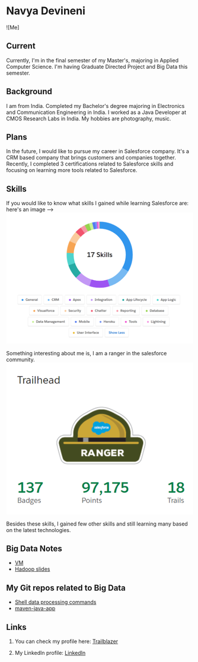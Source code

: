 # Navya Devineni    
![Me]

## Current
Currently, I'm in the final semester of my Master's, majoring in Applied Computer Science. I'm having Graduate Directed Project and Big Data this semester.

## Background
I am from India. Completed my Bachelor's degree majoring in Electronics and Communication Engineering in India. I worked as a Java Developer at CMOS Research Labs in India. My hobbies are photography, music.

## Plans
In the future, I would like to pursue my career in Salesforce company.  It's a CRM based company that brings customers and companies together. Recently, I completed 3 certifications related to Salesforce skills and focusing on learning more tools related to Salesforce.

## Skills
If you would like to know what skills I gained while learning Salesforce are: here's an image --> ![Skills](https://github.com/navyadevineni/big-data-dev/blob/main/SkillesSS.png)
 
Something interesting about me is, I am a ranger in the salesforce community. 
![Ranger](https://github.com/navyadevineni/big-data-dev/blob/main/RangerSS.png)

Besides these skills, I gained few other skills and still learning many based on the latest technologies. 

## Big Data Notes

- [VM](https://drive.google.com/file/d/1uJ3Vg-CNc-DPFxMrjnHSeigvvzrdlZDz/view)
- [Hadoop slides](https://docs.google.com/presentation/d/18-0M3kSytxsmn_uSk9vLJGitUbdH6F937BSvA6HWrjo/edit?usp=sharing)

## My Git repos related to Big Data
- [Shell data processing commands](https://github.com/navyadevineni/big-data-shell-commands)
- [maven-java-app](https://github.com/navyadevineni/maven-java-app)



## Links
1. You can check my profile here: [Trailblazer](https://trailblazer.me/id/navyadevineni)

1. My LinkedIn profile: [LinkedIn](https://www.linkedin.com/in/navya-devineni-486373105/)
